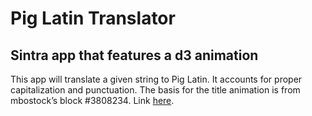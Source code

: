 # Pig Latin Translator
## Sintra app that features a d3 animation

This app will translate a given string to Pig Latin. It accounts for proper capitalization and punctuation.
The basis for the title animation is from mbostock’s block #3808234. Link [here](http://bl.ocks.org/mbostock/3808234). 
